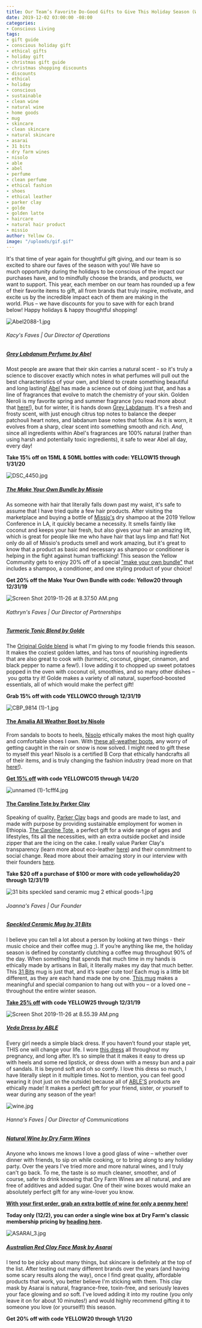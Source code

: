 ```yaml
---
title: Our Team’s Favorite Do-Good Gifts to Give This Holiday Season (With Discounts!)
date: 2019-12-02 03:00:00 -08:00
categories:
- Conscious Living
tags:
- gift guide
- conscious holiday gift
- ethical gifts
- holiday gift
- christmas gift guide
- christmas shopping discounts
- discounts
- ethical
- holiday
- conscious
- sustainable
- clean wine
- natural wine
- home goods
- mug
- skincare
- clean skincare
- natural skincare
- asarai
- 31 bits
- dry farm wines
- nisolo
- able
- abel
- perfume
- clean perfume
- ethical fashion
- shoes
- ethical leather
- parker clay
- golde
- golden latte
- haircare
- natural hair product
- missio
author: Yellow Co.
image: "/uploads/gif.gif"
---
```


It's that time of year again for thoughtful gift giving, and our team is so excited to share our faves of the season with you! We have so much opportunity during the holidays to be conscious of the impact our purchases have, and to mindfully choose the brands, and products, we want to support. This year, each member on our team has rounded up a few of their favorite items to gift, all from brands that truly inspire, motivate, and excite us by the incredible impact each of them are making in the world. Plus – we have discounts for you to save with for each brand below! Happy holidays & happy thoughtful shopping!

![Abel2088-1.jpg](/uploads/Abel2088-1.jpg)

###### Kacy's Faves | Our Director of Operations

##### [Grey Labdanum Perfume by Abel](https://us.abelodor.com/shop/grey-labdanum/)

Most people are aware that their skin carries a natural scent - so it's truly a science to discover exactly which notes in what perfumes will pull out the best characteristics of your own, and blend to create something beautiful and long lasting! [Abel](https://us.abelodor.com/) has made a science out of doing just that, and has a line of fragrances that evolve to match the chemistry of your skin. Golden Neroli is my favorite spring and summer fragrance (you read more about that [here!](https://yellowco.co/blog/2018/12/14/16-non-toxic-perfumes-perfect-fragrance/)), but for winter, it is hands down [Grey Labdanum](https://us.abelodor.com/shop/grey-labdanum/). It's a fresh and frosty scent, with just enough citrus top notes to balance the deeper patchouli heart notes, and labdanum base notes that follow. As it is worn, it evolves from a sharp, clear scent into something smooth and rich. _And_, since all ingredients within Abel's fragrances are 100% natural (rather than using harsh and potentially toxic ingredients), it safe to wear Abel all day, every day! 

**Take 15% off on 15ML & 50ML bottles with code: YELLOW15 through 1/31/20**

![DSC_4450.jpg](/uploads/DSC_4450.jpg)

##### [The Make Your Own Bundle by Missio](https://www.missiohair.com/shopmissio/custombundle)

As someone with hair that literally falls down past my waist, it's safe to assume that I have tried quite a few hair products. After visiting the marketplace and buying a bottle of [Missio's](https://www.missiohair.com/) dry shampoo at the 2019 Yellow Conference in LA, it quickly became a necessity. It smells faintly like coconut and keeps your hair fresh, but also gives your hair an amazing lift, which is great for people like me who have hair that lays limp and flat! Not only do all of Missio's products smell and work amazing, but it's great to know that a product as basic and necessary as shampoo or conditioner is helping in the fight against human trafficking! This season the Yellow Community gets to enjoy 20% off of a special ["make your own bundle"](https://www.missiohair.com/shopmissio/custombundle) that includes a shampoo, a conditioner, and one styling product of your choice! 

**Get 20% off the Make Your Own Bundle with code: Yellow20 through 12/31/19**

![Screen Shot 2019-11-26 at 8.37.50 AM.png](/uploads/Screen%20Shot%202019-11-26%20at%208.37.50%20AM.png)

###### Kathryn's Faves | Our Director of Partnerships

##### [Turmeric Tonic Blend by Golde](https://golde.co/products/golde-turmeric-powder)

The [Original Golde blend](https://golde.co/products/golde-turmeric-powder) is what I'm giving to my foodie friends this season. It makes the coziest golden lattes, and has tons of nourishing ingredients that are also great to cook with (turmeric, coconut, ginger, cinnamon, and black pepper to name a few!). I love adding it to chopped up sweet potatoes popped in the oven with coconut oil, smoothies, and so many other dishes – you gotta try it! Golde makes a variety of all natural, superfood-boosted essentials, all of which would make the perfect gift!

**Grab 15% off with code YELLOWCO through 12/31/19**

![CBP_9814 (1)-1.jpg](/uploads/CBP_9814%20(1)-1.jpg)

#### [The Amalia All Weather Boot by Nisolo](http://www.anrdoezrs.net/click-9216101-13855541) 

From sandals to boots to heels, [Nisolo](http://www.jdoqocy.com/click-9216101-12504316) ethically makes the most high quality and comfortable shoes I own. With [these all-weather boots](http://www.anrdoezrs.net/click-9216101-13855541), any worry of getting caught in the rain or snow is now solved. I might need to gift these to myself this year! Nisolo is a certified B Corp that ethically handcrafts all of their items, and is truly changing the fashion industry (read more on that [here!](https://yellowco.co/blog/2019/11/25/competitors-nisolo-able-movement-transparency-fashion-industry/)).

**[Get 15% off](http://www.jdoqocy.com/click-9216101-12504316) with code YELLOWCO15 through 1/4/20**

![unnamed (1)-1cfff4.jpg](/uploads/unnamed%20(1)-1cfff4.jpg)

#### [The Caroline Tote by Parker Clay](https://www.parkerclay.com/products/caroline-tote?variant=2125236535317) 

Speaking of quality, [Parker Clay](https://www.parkerclay.com/) bags and goods are made to last, and made with purpose by providing sustainable employment for women in Ethiopia. [The Caroline Tote](https://www.parkerclay.com/products/caroline-tote?variant=2125236535317), a perfect gift for a wide range of ages and lifestyles, fits all the necessities, with an extra outside pocket and inside zipper that are the icing on the cake. I really value Parker Clay's transparency (learn more about eco-leather [here](https://www.parkerclay.com/collections/sustainable-leather)) and their commitment to social change. Read more about their amazing story in our interview with their founders [here](https://yellowco.co/blog/2018/04/11/parker-clay-founder-ethiopia-social-entrepreneur/).

**Take $20 off a purchase of $100 or more with code yellowholiday20 through 12/31/19**

![31 bits speckled sand ceramic mug 2 ethical goods-1.jpg](/uploads/31%20bits%20speckled%20sand%20ceramic%20mug%202%20ethical%20goods-1.jpg)

###### Joanna's Faves | Our Founder

##### [Speckled Ceramic Mug by 31 Bits](https://31bits.com/collections/home-gifts/products/speckled-sand-ceramic-mug?variant=30987083677779)

I believe you can tell a lot about a person by looking at two things - their music choice and their coffee mug ;). If you’re anything like me, the holiday season is defined by constantly clutching a coffee mug throughout 90% of the day. When something that spends that much time in my hands is ethically made by artisans in Bali, it literally makes my day that much better. This [31 Bits](https://31bits.com/) mug is just that, and it’s super cute too! Each mug is a little bit different, as they are each hand made one by one. [This mug](https://31bits.com/collections/home-gifts/products/speckled-sand-ceramic-mug?variant=30987083677779) makes a meaningful and special companion to hang out with you – or a loved one – throughout the entire winter season.

**[Take 25% off](https://31bits.com/discount/YELLOW25) with code YELLOW25 through 12/31/19**

![Screen Shot 2019-11-26 at 8.55.39 AM.png](/uploads/Screen%20Shot%202019-11-26%20at%208.55.39%20AM.png)

##### [Veda Dress by ABLE](https://www.livefashionable.com/collections/dresses-jumpsuits/products/veda-midi-dress?variant=30843713650768)

Every girl needs a simple black dress. If you haven’t found your staple yet, THIS one will change your life. I wore [this dress](https://www.livefashionable.com/collections/dresses-jumpsuits/products/veda-midi-dress?variant=30843713650768) all throughout my pregnancy, and long after. It’s so simple that it makes it easy to dress up with heels and some red lipstick, or dress down with a messy bun and a pair of sandals. It is beyond soft and oh so comfy. I love this dress so much, I have literally slept in it multiple times. Not to mention, you can feel good wearing it (not just on the outside) because all of [ABLE'S](https://www.livefashionable.com/) products are ethically made! It makes a perfect gift for your friend, sister, or yourself to wear during any season of the year! 

![wine.jpg](/uploads/wine.jpg)

###### Hanna's Faves | Our Director of Communications

##### [Natural Wine by Dry Farm Wines](dryfarmwines.com/yellowco)

Anyone who knows me knows I love a good glass of wine – whether over dinner with friends, to sip on while cooking, or to bring along to any holiday party. Over the years I've tried more and more natural wines, and I truly can't go back. To me, the taste is _so_ much cleaner, smoother, and of course, safer to drink knowing that Dry Farm Wines are all natural, and are free of additives and added sugar. One of their wine boxes would make an absolutely perfect gift for any wine-lover you know.

**[With your first order, grab an extra bottle of wine for only a penny here!](dryfarmwines.com/yellowco)**

**Today only (12/2), you can order a single wine box at Dry Farm's classic membership pricing by [heading here](dryfarmwines.com/cybermonday?rfsn=2696666.b75923).**

![ASARAI_3.jpg](/uploads/ASARAI_3.jpg)

##### [Australian Red Clay Face Mask by Asarai](https://www.asarai.com/products/earth-tones-mask)

I tend to be picky about many things, but skincare is definitely at the top of the list. After testing out many different brands over the years (and having some scary results along the way), once I find great quality, affordable products that work, you better believe I'm sticking with them. This clay mask by Asarai is natural, fragrance-free, toxin-free, and seriously leaves your face glowing and _so_ soft. I've loved adding it into my routine (you only leave it on for about 10 minutes!) and would highly recommend gifting it to someone you love (or yourself!) this season. 

**Get 20% off with code YELLOW20 through 1/1/20**
